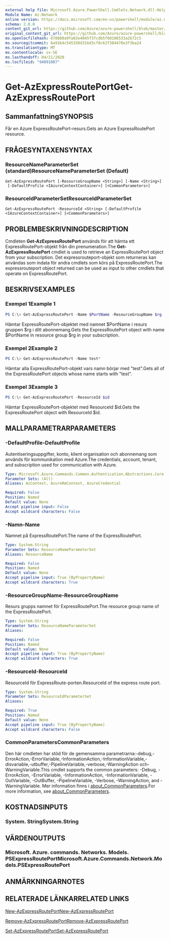 ```yaml
---
external help file: Microsoft.Azure.PowerShell.Cmdlets.Network.dll-Help.xml
Module Name: Az.Network
online version: https://docs.microsoft.com/en-us/powershell/module/az.network/get-azexpressrouteport
schema: 2.0.0
content_git_url: https://github.com/Azure/azure-powershell/blob/master/src/Network/Network/help/Get-AzExpressRoutePort.md
original_content_git_url: https://github.com/Azure/azure-powershell/blob/master/src/Network/Network/help/Get-AzExpressRoutePort.md
ms.openlocfilehash: 670880a9fa82e4845f37cdb5f0d108533a2b72c5
ms.sourcegitcommit: 6a91b4c545350d316d3cf8c62f384478e3f3ba24
ms.translationtype: MT
ms.contentlocale: sv-SE
ms.lasthandoff: 04/21/2020
ms.locfileid: "94091087"
---
```

# <span data-ttu-id="d0b36-101">Get-AzExpressRoutePort</span><span class="sxs-lookup"><span data-stu-id="d0b36-101">Get-AzExpressRoutePort</span></span>

## <span data-ttu-id="d0b36-102">Sammanfattning</span><span class="sxs-lookup"><span data-stu-id="d0b36-102">SYNOPSIS</span></span>
<span data-ttu-id="d0b36-103">Får en Azure ExpressRoutePort-resurs.</span><span class="sxs-lookup"><span data-stu-id="d0b36-103">Gets an Azure ExpressRoutePort resource.</span></span>

## <span data-ttu-id="d0b36-104">FRÅGESYNTAXEN</span><span class="sxs-lookup"><span data-stu-id="d0b36-104">SYNTAX</span></span>

### <span data-ttu-id="d0b36-105">ResourceNameParameterSet (standard)</span><span class="sxs-lookup"><span data-stu-id="d0b36-105">ResourceNameParameterSet (Default)</span></span>
```
Get-AzExpressRoutePort [-ResourceGroupName <String>] [-Name <String>]
 [-DefaultProfile <IAzureContextContainer>] [<CommonParameters>]
```

### <span data-ttu-id="d0b36-106">ResourceIdParameterSet</span><span class="sxs-lookup"><span data-stu-id="d0b36-106">ResourceIdParameterSet</span></span>
```
Get-AzExpressRoutePort -ResourceId <String> [-DefaultProfile <IAzureContextContainer>] [<CommonParameters>]
```

## <span data-ttu-id="d0b36-107">PROBLEMBESKRIVNING</span><span class="sxs-lookup"><span data-stu-id="d0b36-107">DESCRIPTION</span></span>
<span data-ttu-id="d0b36-108">Cmdleten **Get-AzExpressRoutePort** används för att hämta ett ExpressRoutePort-objekt från din prenumeration.</span><span class="sxs-lookup"><span data-stu-id="d0b36-108">The **Get-AzExpressRoutePort** cmdlet is used to retrieve an ExpressRoutePort object from your subscription.</span></span> <span data-ttu-id="d0b36-109">Det expressrouteport-objekt som returneras kan användas som indata för andra cmdlets som körs på ExpressRoutePort.</span><span class="sxs-lookup"><span data-stu-id="d0b36-109">The expressrouteport object returned can be used as input to other cmdlets that operate on ExpressRoutePort.</span></span>

## <span data-ttu-id="d0b36-110">BESKRIVS</span><span class="sxs-lookup"><span data-stu-id="d0b36-110">EXAMPLES</span></span>

### <span data-ttu-id="d0b36-111">Exempel 1</span><span class="sxs-lookup"><span data-stu-id="d0b36-111">Example 1</span></span>
```powershell
PS C:\> Get-AzExpressRoutePort -Name $PortName -ResourceGroupName $rg
```

<span data-ttu-id="d0b36-112">Hämtar ExpressRoutePort-objektet med namnet $PortName i resurs gruppen $rg i ditt abonnemang.</span><span class="sxs-lookup"><span data-stu-id="d0b36-112">Gets the ExpressRoutePort object with name $PortName in resource group $rg in your subscription.</span></span>

### <span data-ttu-id="d0b36-113">Exempel 2</span><span class="sxs-lookup"><span data-stu-id="d0b36-113">Example 2</span></span>
```powershell
PS C:\> Get-AzExpressRoutePort -Name test*
```

<span data-ttu-id="d0b36-114">Hämtar alla ExpressRoutePort-objekt vars namn börjar med "test".</span><span class="sxs-lookup"><span data-stu-id="d0b36-114">Gets all of the ExpressRoutePort objects whose name starts with "test".</span></span>

### <span data-ttu-id="d0b36-115">Exempel 3</span><span class="sxs-lookup"><span data-stu-id="d0b36-115">Example 3</span></span>
```powershell
PS C:\> Get-AzExpressRoutePort -ResourceId $id
```

<span data-ttu-id="d0b36-116">Hämtar ExpressRoutePort-objektet med ResourceId $id.</span><span class="sxs-lookup"><span data-stu-id="d0b36-116">Gets the ExpressRoutePort object with ResourceId $id.</span></span> 

## <span data-ttu-id="d0b36-117">MALLPARAMETRAR</span><span class="sxs-lookup"><span data-stu-id="d0b36-117">PARAMETERS</span></span>

### <span data-ttu-id="d0b36-118">-DefaultProfile</span><span class="sxs-lookup"><span data-stu-id="d0b36-118">-DefaultProfile</span></span>
<span data-ttu-id="d0b36-119">Autentiseringsuppgifter, konto, klient organisation och abonnemang som används för kommunikation med Azure.</span><span class="sxs-lookup"><span data-stu-id="d0b36-119">The credentials, account, tenant, and subscription used for communication with Azure.</span></span>

```yaml
Type: Microsoft.Azure.Commands.Common.Authentication.Abstractions.Core.IAzureContextContainer
Parameter Sets: (All)
Aliases: AzContext, AzureRmContext, AzureCredential

Required: False
Position: Named
Default value: None
Accept pipeline input: False
Accept wildcard characters: False
```

### <span data-ttu-id="d0b36-120">-Namn</span><span class="sxs-lookup"><span data-stu-id="d0b36-120">-Name</span></span>
<span data-ttu-id="d0b36-121">Namnet på ExpressRoutePort.</span><span class="sxs-lookup"><span data-stu-id="d0b36-121">The name of the ExpressRoutePort.</span></span>

```yaml
Type: System.String
Parameter Sets: ResourceNameParameterSet
Aliases: ResourceName

Required: False
Position: Named
Default value: None
Accept pipeline input: True (ByPropertyName)
Accept wildcard characters: True
```

### <span data-ttu-id="d0b36-122">-ResourceGroupName</span><span class="sxs-lookup"><span data-stu-id="d0b36-122">-ResourceGroupName</span></span>
<span data-ttu-id="d0b36-123">Resurs grupps namnet för ExpressRoutePort.</span><span class="sxs-lookup"><span data-stu-id="d0b36-123">The resource group name of the ExpressRoutePort.</span></span>

```yaml
Type: System.String
Parameter Sets: ResourceNameParameterSet
Aliases:

Required: False
Position: Named
Default value: None
Accept pipeline input: True (ByPropertyName)
Accept wildcard characters: True
```

### <span data-ttu-id="d0b36-124">-ResourceId</span><span class="sxs-lookup"><span data-stu-id="d0b36-124">-ResourceId</span></span>
<span data-ttu-id="d0b36-125">ResourceId för ExpressRoute-porten.</span><span class="sxs-lookup"><span data-stu-id="d0b36-125">ResourceId of the express route port.</span></span>

```yaml
Type: System.String
Parameter Sets: ResourceIdParameterSet
Aliases:

Required: True
Position: Named
Default value: None
Accept pipeline input: True (ByPropertyName)
Accept wildcard characters: False
```

### <span data-ttu-id="d0b36-126">CommonParameters</span><span class="sxs-lookup"><span data-stu-id="d0b36-126">CommonParameters</span></span>
<span data-ttu-id="d0b36-127">Den här cmdleten har stöd för de gemensamma parametrarna:-debug,-ErrorAction,-ErrorVariable,-InformationAction,-InformationVariable,-disvariable,-utbuffer,-PipelineVariable,-verbose,-WarningAction och-WarningVariable.</span><span class="sxs-lookup"><span data-stu-id="d0b36-127">This cmdlet supports the common parameters: -Debug, -ErrorAction, -ErrorVariable, -InformationAction, -InformationVariable, -OutVariable, -OutBuffer, -PipelineVariable, -Verbose, -WarningAction, and -WarningVariable.</span></span> <span data-ttu-id="d0b36-128">Mer information finns i [about_CommonParameters](http://go.microsoft.com/fwlink/?LinkID=113216).</span><span class="sxs-lookup"><span data-stu-id="d0b36-128">For more information, see [about_CommonParameters](http://go.microsoft.com/fwlink/?LinkID=113216).</span></span>

## <span data-ttu-id="d0b36-129">KOSTNADS</span><span class="sxs-lookup"><span data-stu-id="d0b36-129">INPUTS</span></span>

### <span data-ttu-id="d0b36-130">System. String</span><span class="sxs-lookup"><span data-stu-id="d0b36-130">System.String</span></span>

## <span data-ttu-id="d0b36-131">VÄRDEN</span><span class="sxs-lookup"><span data-stu-id="d0b36-131">OUTPUTS</span></span>

### <span data-ttu-id="d0b36-132">Microsoft. Azure. commands. Networks. Models. PSExpressRoutePort</span><span class="sxs-lookup"><span data-stu-id="d0b36-132">Microsoft.Azure.Commands.Network.Models.PSExpressRoutePort</span></span>

## <span data-ttu-id="d0b36-133">ANMÄRKNINGAR</span><span class="sxs-lookup"><span data-stu-id="d0b36-133">NOTES</span></span>

## <span data-ttu-id="d0b36-134">RELATERADE LÄNKAR</span><span class="sxs-lookup"><span data-stu-id="d0b36-134">RELATED LINKS</span></span>

[<span data-ttu-id="d0b36-135">New-AzExpressRoutePort</span><span class="sxs-lookup"><span data-stu-id="d0b36-135">New-AzExpressRoutePort</span></span>](./New-AzExpressRoutePort.md)

[<span data-ttu-id="d0b36-136">Remove-AzExpressRoutePort</span><span class="sxs-lookup"><span data-stu-id="d0b36-136">Remove-AzExpressRoutePort</span></span>](./Remove-AzExpressRoutePort.md)

[<span data-ttu-id="d0b36-137">Set-AzExpressRoutePort</span><span class="sxs-lookup"><span data-stu-id="d0b36-137">Set-AzExpressRoutePort</span></span>](./Set-AzExpressRoutePort.md)
